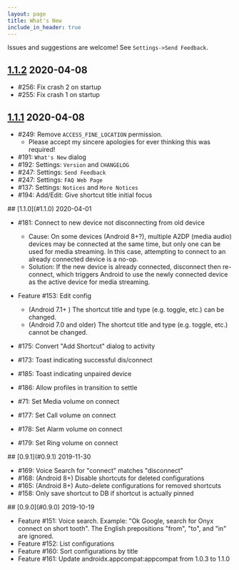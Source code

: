 ```yaml
---
layout: page
title: What's New
include_in_header: true
---
```


Issues and suggestions are welcome! See `Settings->Send Feedback`.

<a name="1.1.2" ></a>
## [1.1.2](#1.1.2) 2020-04-08

* #256: Fix crash 2 on startup
* #255: Fix crash 1 on startup

<a name="1.1.1" ></a>
## [1.1.1](#1.1.1) 2020-04-08

* #249: Remove `ACCESS_FINE_LOCATION` permission.
  * Please accept my sincere apologies for ever thinking this was required!
* #191: `What's New` dialog
* #192: Settings: `Version` and `CHANGELOG`
* #247: Settings: `Send Feedback`
* #247: Settings: `FAQ Web Page`
* #137: Settings: `Notices` and `More Notices`
* #194: Add/Edit: Give shortcut title initial focus

<a name="1.1.0" />
## [1.1.0](#1.1.0) 2020-04-01

* #181: Connect to new device not disconnecting from old device
  * Cause: On some devices (Android 8+?), multiple A2DP (media audio) devices may be connected at the same time, but only one can be used for media streaming. In this case, attempting to connect to an already connected device is a no-op.
  * Solution: If the new device is already connected, disconnect then re-connect, which triggers Android to use the newly connected device as the active device for media streaming.

* Feature #153: Edit config
  * (Android 7.1+ ) The shortcut title and type (e.g. toggle, etc.) can be changed.
  * (Android 7.0 and older) The shortcut title and type (e.g. toggle, etc.) cannot be changed.

* #175: Convert "Add Shortcut" dialog to activity
* #173: Toast indicating successful dis/connect
* #185: Toast indicating unpaired device
* #186: Allow profiles in transition to settle
* #71: Set Media volume on connect
* #177: Set Call volume on connect
* #178: Set Alarm volume on connect
* #179: Set Ring volume on connect

<a name="0.9.1" />
## [0.9.1](#0.9.1) 2019-11-30

* #169: Voice Search for "connect" matches "disconnect"
* #168: (Android 8+) Disable shortcuts for deleted configurations
* #165: (Android 8+) Auto-delete configurations for removed shortcuts
* #158: Only save shortcut to DB if shortcut is actually pinned

<a name="0.9.0" />
## [0.9.0](#0.9.0) 2019-10-19

* Feature #151: Voice search. Example: "Ok Google, search for Onyx connect on short tooth". The English prepositions "from", "to", and "in" are ignored.
* Feature #152: List configurations
* Feature #160: Sort configurations by title
* Feature #161: Update androidx.appcompat:appcompat from 1.0.3 to 1.1.0

